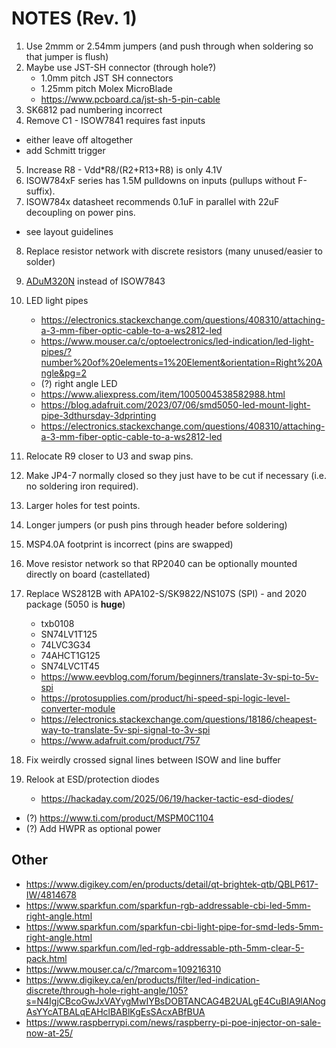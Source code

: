 # NOTES (Rev. 1)

1.  Use 2mmm or 2.54mm jumpers (and push through when soldering so that jumper is flush)
2.  Maybe use JST-SH connector (through hole?)
     - 1.0mm pitch JST SH connectors
     - 1.25mm pitch Molex MicroBlade
     - https://www.pcboard.ca/jst-sh-5-pin-cable
3.  SK6812 pad numbering incorrect
4.  Remove C1 - ISOW7841 requires fast inputs
   - either leave off altogether
   - add Schmitt trigger
5.  Increase R8 - Vdd*R8/(R2+R13+R8) is only 4.1V
6.  ISOW784xF series has 1.5M pulldowns on inputs (pullups without F-suffix).
7.  ISOW784x datasheet recommends 0.1uF in parallel with 22uF decoupling on power pins.
   - see layout guidelines

8.  Replace resistor network with discrete resistors (many unused/easier to solder)
9.  [ADuM320N](https://www.mouser.ca/datasheet/2/609/adum320n_321n-3420518.pdf) instead of ISOW7843
10. LED light pipes
     - https://electronics.stackexchange.com/questions/408310/attaching-a-3-mm-fiber-optic-cable-to-a-ws2812-led
     - https://www.mouser.ca/c/optoelectronics/led-indication/led-light-pipes/?number%20of%20elements=1%20Element&orientation=Right%20Angle&pg=2
     - (?) right angle LED
     - https://www.aliexpress.com/item/1005004538582988.html
     - https://blog.adafruit.com/2023/07/06/smd5050-led-mount-light-pipe-3dthursday-3dprinting
     - https://electronics.stackexchange.com/questions/408310/attaching-a-3-mm-fiber-optic-cable-to-a-ws2812-led

11. Relocate R9 closer to U3 and swap pins.
12. Make JP4-7 normally closed so they just have to be cut if necessary (i.e. no soldering iron required).
13. Larger holes for test points.
14. Longer jumpers (or push pins through header before soldering)
15. MSP4.0A footprint is incorrect (pins are swapped)
16. Move resistor network so that RP2040 can be optionally mounted directly on board (castellated)
17. Replace WS2812B with APA102-S/SK9822/NS107S (SPI) - and 2020 package (5050 is **huge**)
    - txb0108
    - SN74LV1T125
    - 74LVC3G34
    - 74AHCT1G125
    - SN74LVC1T45
    - https://www.eevblog.com/forum/beginners/translate-3v-spi-to-5v-spi
    - https://protosupplies.com/product/hi-speed-spi-logic-level-converter-module
    - https://electronics.stackexchange.com/questions/18186/cheapest-way-to-translate-5v-spi-signal-to-3v-spi
    - https://www.adafruit.com/product/757
18. Fix weirdly crossed signal lines between ISOW and line buffer
19. Relook at ESD/protection diodes
    - https://hackaday.com/2025/06/19/hacker-tactic-esd-diodes/


- (?) https://www.ti.com/product/MSPM0C1104
- (?) Add HWPR as optional power


## Other
- https://www.digikey.com/en/products/detail/qt-brightek-qtb/QBLP617-IW/4814678
- https://www.sparkfun.com/sparkfun-rgb-addressable-cbi-led-5mm-right-angle.html
- https://www.sparkfun.com/sparkfun-cbi-light-pipe-for-smd-leds-5mm-right-angle.html
- https://www.sparkfun.com/led-rgb-addressable-pth-5mm-clear-5-pack.html
- https://www.mouser.ca/c/?marcom=109216310
- https://www.digikey.ca/en/products/filter/led-indication-discrete/through-hole-right-angle/105?s=N4IgjCBcoGwJxVAYygMwIYBsDOBTANCAG4B2UALgE4CuBIA9lANogAsYYcATBALqEAHclBABlKgEsSAcxABfBUA
- https://www.raspberrypi.com/news/raspberry-pi-poe-injector-on-sale-now-at-25/
